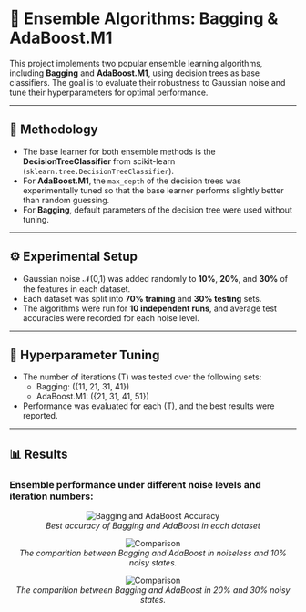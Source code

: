 # 🎲 Ensemble Algorithms: Bagging & AdaBoost.M1

This project implements two popular ensemble learning algorithms, including **Bagging** and **AdaBoost.M1**, using decision trees as base classifiers. The goal is to evaluate their robustness to Gaussian noise and tune their hyperparameters for optimal performance.

---

## 🧰 Methodology

- The base learner for both ensemble methods is the **DecisionTreeClassifier** from scikit-learn (`sklearn.tree.DecisionTreeClassifier`).  
- For **AdaBoost.M1**, the `max_depth` of the decision trees was experimentally tuned so that the base learner performs slightly better than random guessing.  
- For **Bagging**, default parameters of the decision tree were used without tuning.  

---

## ⚙️ Experimental Setup

- Gaussian noise 𝒩(0,1) was added randomly to **10%**, **20%**, and **30%** of the features in each dataset.  
- Each dataset was split into **70% training** and **30% testing** sets.  
- The algorithms were run for **10 independent runs**, and average test accuracies were recorded for each noise level.  

---

## 🔢 Hyperparameter Tuning

- The number of iterations \(T\) was tested over the following sets:
  - Bagging: \(\{11, 21, 31, 41\}\)  
  - AdaBoost.M1: \(\{21, 31, 41, 51\}\)  
- Performance was evaluated for each \(T\), and the best results were reported.

---

## 📊 Results

### Ensemble performance under different noise levels and iteration numbers:

<div align="center">

![Bagging and AdaBoost Accuracy](https://user-images.githubusercontent.com/91370511/159650282-4e004910-2311-4324-bdf2-9cabe47bf3f9.png)  
*Best accuracy of Bagging and AdaBoost in each dataset*

![Comparison](https://user-images.githubusercontent.com/91370511/159650410-08641efe-5420-4c54-b2ec-694673f5421c.png)  
*The comparition between Bagging and AdaBoost in noiseless and 10% noisy states.*

![Comparison](https://user-images.githubusercontent.com/91370511/159650534-af96eca0-eccb-435c-806c-5670dff3e440.png)  
*The comparition between Bagging and AdaBoost in 20% and 30% noisy states.*

</div>





